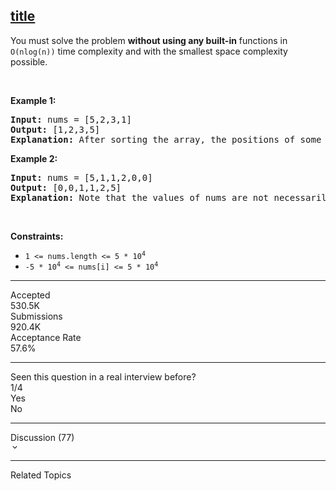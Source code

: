 <h2><a href="link">title</a></h2>

<p>You must solve the problem <strong>without using any built-in</strong> functions in <code>O(nlog(n))</code> time complexity and with the smallest space complexity possible.</p>

<p>&nbsp;</p>

<p><strong class="example">Example 1:</strong></p>

<pre><strong>Input:</strong> nums = [5,2,3,1]
<strong>Output:</strong> [1,2,3,5]
<strong>Explanation:</strong> After sorting the array, the positions of some numbers are not changed (for example, 2 and 3), while the positions of other numbers are changed (for example, 1 and 5).
</pre>

<p><strong class="example">Example 2:</strong></p>

<pre><strong>Input:</strong> nums = [5,1,1,2,0,0]
<strong>Output:</strong> [0,0,1,1,2,5]
<strong>Explanation:</strong> Note that the values of nums are not necessarily unique.
</pre>

<p>&nbsp;</p>

<p><strong>Constraints:</strong></p>

<ul>
    <li><code>1 &lt;= nums.length &lt;= 5 * 10<sup>4</sup></code></li>
    <li><code>-5 * 10<sup>4</sup> &lt;= nums[i] &lt;= 5 * 10<sup>4</sup></code></li>
</ul>

<hr>

<div class="px-5 py-3 pt-[38px]">
    <div class="flex h-full flex-wrap items-center">
        <div class="mr-4 flex items-center space-x-2.5">
            <div class="text-label-2 dark:text-dark-label-2 text-xs">Accepted</div>
            <div class="text-label-1 dark:text-dark-label-1 text-sm font-medium">530.5K</div>
        </div>
        <div class="bg-divider-2 dark:bg-dark-divider-2 h-full w-px border-divider-1 dark:border-dark-divider-1 mr-4 max-h-[14px]"></div>
        <div class="mr-4 flex items-center space-x-2.5">
            <div class="text-label-2 dark:text-dark-label-2 text-xs">Submissions</div>
            <div class="text-label-1 dark:text-dark-label-1 text-sm font-medium">920.4K</div>
        </div>
        <div class="bg-divider-2 dark:bg-dark-divider-2 h-full w-px border-divider-1 dark:border-dark-divider-1 mr-4 max-h-[14px]"></div>
        <div class="mr-4 flex items-center space-x-2.5">
            <div class="text-label-2 dark:text-dark-label-2 text-xs">Acceptance Rate</div>
            <div class="text-label-1 dark:text-dark-label-1 text-sm font-medium">
                <span class="text-md font-medium">57.6%</span>
            </div>
        </div>
    </div>
</div>

<hr class="border-divider-3 dark:border-dark-divider-3 mx-5">

<div class="px-5 py-3">
    <div>
        <div class="mb-2 flex items-center space-x-4">
            <div class="text-label-2 dark:text-dark-label-2 text-md">Seen this question in a real interview before?</div>
            <div class="text-label-3 dark:text-dark-label-3 text-md font-medium">1/4</div>
        </div>
        <div class="flex">
            <div class="py-1 px-2 cursor-pointer text-xs mr-3 rounded-[12px] text-label-2 dark:text-dark-label-2 bg-fill-3 dark:bg-dark-fill-3 hover:bg-fill-2 dark:hover:bg-dark-fill-2" data-has-seen="true">Yes</div>
            <div class="py-1 px-2 cursor-pointer text-xs mr-3 rounded-[12px] text-label-2 dark:text-dark-label-2 bg-fill-3 dark:bg-dark-fill-3 hover:bg-fill-2 dark:hover:bg-dark-fill-2">No</div>
        </div>
    </div>
</div>

<hr class="border-divider-3 dark:border-dark-divider-3 mx-5">

<div class="px-0 py-3">
    <div class="flex flex-col">
        <div class="group flex cursor-pointer items-center transition-colors text-label-2 dark:text-dark-label-2 hover:text-label-1 dark:hover:text-dark-label-1 px-5">
            <div class="flex-1 text-sm leading-[22px]">Discussion (77)</div>
            <div class="text-[24px] transition-colors text-gray-4 dark:text-dark-gray-4 group-hover:text-gray-5 dark:group-hover:text-dark-gray-5">
                <svg xmlns="http://www.w3.org/2000/svg" viewBox="0 0 24 24" width="1em" height="1em" fill="currentColor">
                    <path fill-rule="evenodd" d="M16.293 9.293a1 1 0 111.414 1.414l-5 5a1 1 0 01-1.414 0l-5-5a1 1 0 011.414-1.414L12 13.586l4.293-4.293z" clip-rule="evenodd"></path>
                </svg>
            </div>
        </div>
        <div class="overflow-hidden transition-all duration-500" style="height: 0px;">
            <div class="w-full overflow-y-auto bg-layer-1 dark:bg-dark-layer-1"></div>
        </div>
    </div>
</div>

<hr class="border-divider-3 dark:border-dark-divider-3 mx-5">

<div class="px-5 py-3">
    <div class="flex flex-col">
        <div class="group flex cursor-pointer items-center transition-colors text-label-2 dark:text-dark-label-2 hover:text-label-1 dark:hover:text-dark-label-1">
            <div class="flex-1 text-sm leading-[22px]">Related Topics</div>
            <div class="text-[24px] transition-colors text-gray-4 dark:text-dark-gray-4 group-hover:text-gray-5 dark:group-hover:text-dark-gray-5">
                <svg xmlns="http://www.w3.org/2000/svg" viewBox="0 0 24 24" width="1em" height="1em" fill="currentColor">
                    <path fill-rule="evenodd" d="M16.293 9.293a1 1 0 111.414 1.414l-5 5a1 1 0 01-1.414 0l-5-5a1 1 0 011.414-1.414L


